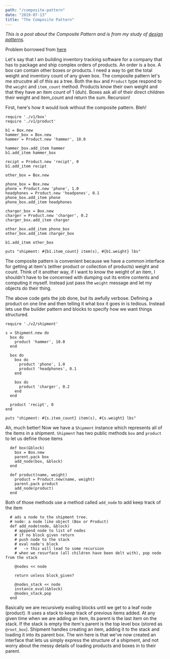 ```yaml
---
path: "/composite-pattern"
date: "2019-07-13"
title: "The Composite Pattern"
---
```


_This is a post about the Composite Pattern and is from my study of [design patterns](https://github.com/jstoebel/design_patterns)._ 

Problem borrowed from [here](https://refactoring.guru/design-patterns/composite)

Let's say that I am building inventory tracking software for a company that has to package and ship complex orders of products. An order is a box. A box can contain other boxes or products. I need a way to get the total weight and inventory count of any given box. The composite pattern let's me strucutre all of this as a tree. Both the `Box` and `Product` type respond to the `weight` and `item_count` method. Products know their own weight and that they have an item count of 1 (duh). Boxes ask all of their direct children their weight and item_count and return the sum. Recursion!

First, here's how it would look without the composite pattern. Bleh!
```
require './v1/box'
require './v1/product'

b1 = Box.new
hammer_box = Box.new
hammer = Product.new 'hammer', 10.0

hammer_box.add_item hammer
b1.add_item hammer_box

recipt = Product.new 'recipt', 0
b1.add_item recipt

other_box = Box.new

phone_box = Box.new
phone = Product.new 'phone', 1.0
headphones = Product.new 'headpones', 0.1
phone_box.add_item phone
phone_box.add_item headphones

charger_box = Box.new
charger = Product.new 'charger', 0.2
charger_box.add_item charger

other_box.add_item phone_box
other_box.add_item charger_box

b1.add_item other_box

puts "shipment: #{b1.item_count} item(s), #{b1.weight} lbs"
```

The composite pattern is convenient because we have a common interface for getting at item's (either product or collection of products) weight and count. Think of it another way, if I want to know the weight of an item, I shouldn't have to be concerned with dumping out its entire contents and computing it myself. Instead just pass the `weight` message and let my objects do their thing.

The above code gets the job done, but its awfully verbose. Defining a product on one line and then telling it what box it goes in is tedious. Instead lets use the builder pattern and blocks to specify how we want things structured.

```
require './v2/shipment'

s = Shipment.new do
  box do
    product 'hammer', 10.0
  end

  box do
    box do
      product 'phone', 1.0
      product 'headphones', 0.1
    end

    box do
      product 'charger', 0.2
    end
  end

  product 'recipt', 0
end

puts "shipment: #{s.item_count} item(s), #{s.weight} lbs"
```

Ah, much better! Now we have a `Shipment` instance which represents all of the items in a shipment. `Shipment` has two public methods `box` and `product` to let us define those items

```
  def box(&block)
    box = Box.new
    parent.pack box
    add_node(box, &block)
  end

  def product(name, weight)
    product = Product.new(name, weight)
    parent.pack product
    add_node(product)
  end
```

Both of those methods use a method called `add_node` to add keep track of the item

```
  # ads a node to the shipment tree.
  # node: a node like object (Box or Product)
  def add_node(node, &block)
    # apppend node to list of nodes
    # if no block given return
    # push node to the stack
    # eval node's block
    #   -> this will lead to some recursion
    # when we resurface (all children have been delt with), pop node from the stack

    @nodes << node

    return unless block_given?

    @nodes_stack << node
    instance_eval(&block)
    @nodes_stack.pop
  end
```

Basically we are recursively evaling blocks until we get to a leaf node (product). It uses a stack to keep track of previous items added. At any given time when we are adding an item, its parent is the last item on the stack. If the stack is empty the item's parent is the top level box (stored as `@root_box`). Shipment handles creating an item, adding it to the stack and loading it into its parent box. The win here is that we've now created an interface that lets us simply express the structure of a shipment, and not worry about the messy details of loading products and boxes in to their parent.